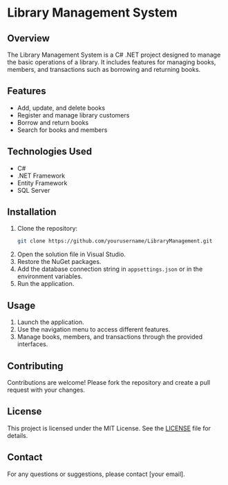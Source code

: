 # Library Management System

## Overview
The Library Management System is a C# .NET project designed to manage the basic operations of a library. It includes features for managing books, members, and transactions such as borrowing and returning books.

## Features
- Add, update, and delete books
- Register and manage library customers
- Borrow and return books
- Search for books and members

## Technologies Used
- C#
- .NET Framework
- Entity Framework
- SQL Server

## Installation
1. Clone the repository:
    ```bash
    git clone https://github.com/yourusername/LibraryManagement.git
    ```
2. Open the solution file in Visual Studio.
3. Restore the NuGet packages.
4. Add the database connection string in `appsettings.json` or in the environment variables.
5. Run the application.

## Usage
1. Launch the application.
2. Use the navigation menu to access different features.
3. Manage books, members, and transactions through the provided interfaces.

## Contributing
Contributions are welcome! Please fork the repository and create a pull request with your changes.

## License
This project is licensed under the MIT License. See the [LICENSE](LICENSE) file for details.

## Contact
For any questions or suggestions, please contact [your email].

